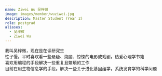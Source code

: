 ```yaml
---
name: Ziwei Wu 吴梓微
image: images/member/wuziwei.jpg
description: Master Student (Year 2)
role: postgrad
aliases:
  - 吴梓微
  - Ziwei Wu
---
```


<centre>
我叫吴梓微，现在是在读研究生<br>
性子慢，平时喜欢看一些悬疑、烧脑、惊悚的电影或戏剧，热爱心理学书籍<br>
喜欢用编程的手段解决一些重复且繁琐的工作<br>
目前在用生物信息学的手段，解决一些关于进化基因组学，系统发育学的科学问题
</centre>
